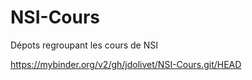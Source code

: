 # NSI-Cours

Dépots regroupant les cours de NSI

https://mybinder.org/v2/gh/jdolivet/NSI-Cours.git/HEAD
